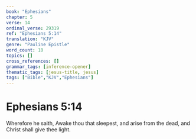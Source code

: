```yaml
---
book: "Ephesians"
chapter: 5
verse: 14
ordinal_verse: 29319
ref: "Ephesians 5:14"
translation: "KJV"
genre: "Pauline Epistle"
word_count: 18
topics: []
cross_references: []
grammar_tags: [inference-opener]
thematic_tags: [jesus-title, jesus]
tags: ["Bible","KJV","Ephesians"]
---
```


# Ephesians 5:14

Wherefore he saith, Awake thou that sleepest, and arise from the dead, and Christ shall give thee light.
